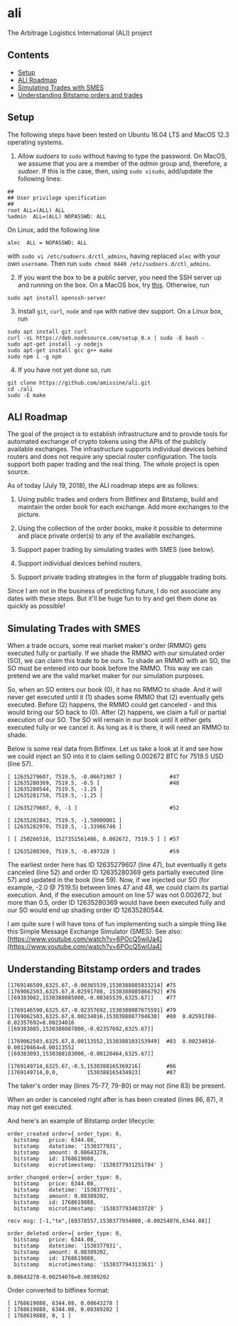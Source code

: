 # ali
The Arbitrage Logistics International (ALI) project

## Contents

 - [Setup](#setup)
 - [ALI Roadmap](#ali-roadmap)
 - [Simulating Trades with SMES](#simulating-trades-with-smes)
 - [Understanding Bitstamp orders and trades](#understanding-bitstamp-orders-and-trades)

 ## Setup

 The following steps have been tested on Ubuntu 16.04 LTS and MacOS 12.3 operating systems.

 1. Allow _sudoers_ to `sudo` without having to type the password. On MacOS, we assume that you are a member of the _admin_ group and, therefore, a _sudoer_. If this is the case, then, using `sudo visudo`, add/update the following lines:
 ```
##
## User privilege specification
##
root ALL=(ALL) ALL 
%admin  ALL=(ALL) NOPASSWD: ALL 
```
On Linux, add the following line
```
alec  ALL = NOPASSWD: ALL
```
with `sudo vi /etc/sudoers.d/ctl_admins`, having replaced `alec` with your own `username`. Then run `sudo chmod 0440 /etc/sudoers.d/ctl_admins`.

 2. If you want the box to be a public server, you need the SSH server up and running on the box. On a MacOS box, try [this](http://osxdaily.com/2011/09/30/remote-login-ssh-server-mac-os-x/). Otherwise, run
```
sudo apt install openssh-server
```

 3. Install `git`, `curl`, `node` and `npm` with native dev support. On a Linux box, run
```
sudo apt install git curl
curl -sL https://deb.nodesource.com/setup_8.x | sudo -E bash -
sudo apt-get install -y nodejs
sudo apt-get install gcc g++ make
sudo npm i -g npm
```

 4. If you have not yet done so, run
```
git clone https://github.com/amissine/ali.git
cd ./ali
sudo -E make
```

 ## ALI Roadmap

 The goal of the project is to establish infrastructure and to provide tools for automated exchange of crypto tokens using the APIs of the publicly available exchanges. The infrastructure supports individual devices behind routers and does not require any special router configuration. The tools support both paper trading and the real thing. The whole project is open source.

 As of today (July 19, 2018), the ALI roadmap steps are as follows:

 1. Using public trades and orders from Bitfinex and Bitstamp, build and maintain the order book for each exchange. Add more exchanges to the picture.

 2. Using the collection of the order books, make it possible to determine and place private order(s) to any of the available exchanges.

 3. Support paper trading by simulating trades with SMES (see below).

 4. Support individual devices behind routers.

 5. Support private trading strategies in the form of pluggable trading bots.

 Since I am not in the business of predicting future, I do not associate any dates with these steps. But it'll be huge fun to try and get them done as quickly as possible!

 ## Simulating Trades with SMES

 When a trade occurs, some real market maker's order (RMMO) gets executed fully
or partially. If we shade the RMMO with our simulated order (SO), we can claim
this trade to be ours. To shade an RMMO with an SO, the SO must be entered
into our book before the RMMO. This way we can pretend we are the valid market
maker for our simulation purposes.

So, when an SO enters our book (0), it has no RMMO to shade. And it will never
get executed until it (1) shades some RMMO that (2) eventually gets executed.
Before (2) happens, the RMMO could get canceled - and this would bring our SO
back to (0). After (2) happens, we claim a full or partial execution of our SO.
The SO will remain in our book until it either gets executed fully or we cancel
it. As long as it is there, it will need an RMMO to shade.

Below is some real data from Bitfinex. Let us take a look at it and see how we
could inject an SO into it to claim selling 0.002672 BTC for 7519.5 USD (line
57).
```
[ 12635279607, 7519.5, -0.06671987 ]               #47
[ 12635280369, 7519.5, -0.5 ]                      #48
[ 12635280544, 7519.5, -1.25 ]
[ 12635281758, 7519.5, -1.25 ]

[ 12635279607, 0, -1 ]                             #52

[ 12635282843, 7519.5, -1.50000001 ]
[ 12635282970, 7519.5, -1.33986746 ]

[ [ 250266516, 1527351561486, 0.002672, 7519.5 ] ] #57

[ 12635280369, 7519.5, -0.497328 ]                 #59
```
The earliest order here has ID 12635279607 (line 47), but eventually it gets
canceled (line 52) and order ID 12635280369 gets partially executed (line 57)
and updated in the book (line 59). Now, if we injected our SO
(for example, -2.0 @ 7519.5) between lines 47 and 48, we could claim its
partial execution. And, if the execution amount on line 57 was not 0.002672,
but more than 0.5, order ID 12635280369 would have been executed fully and
our SO would end up shading order ID 12635280544.

I am quite sure I will have tons of fun implementing such a simple thing like
this Simple Message Exchange Simulator (SMES). See also:
[https://www.youtube.com/watch?v=6POcQ5wiUa4](https://www.youtube.com/watch?v=6POcQ5wiUa4)

## Understanding Bitstamp orders and trades
```
[1769146509,6325.67,-0.00365539,1530388085833214] #75
[1769062503,6325.67,8.02591708, 1530388085866792] #76
[[69383082,1530388085000,-0.00365539,6325.67]]    #77

[1769146590,6325.67,-0.02357692,1530388087675591] #79
[1769062503,6325.67,8.00234016,1530388087704630]  #80  8.02591708-0.02357692=8.00234016
[[69383085,1530388087000,-0.02357692,6325.67]]

[1769062503,6325.67,8.00113552,1530388103153949]  #83  8.00234016-0.00120464=8.00113552
[[69383093,1530388103000,-0.00120464,6325.67]]

[1769149714,6325.67,-0.5,1530388165369216]        #86
[1769149714,0,0,         1530388165434923]        #87
```
The taker's order may (lines 75-77, 79-80) or may not (line 83) be present.

When an order is canceled right after is has been created (lines 86, 87),
it may not get executed.

And here's an example of Bitstamp order lifecycle:
```
order_created order={ order_type: 0,
  bitstamp   price: 6344.08,
  bitstamp   datetime: '1530377931',
  bitstamp   amount: 0.08643278,
  bitstamp   id: 1768619888,
  bitstamp   microtimestamp: '1530377931251784' }

order_changed order={ order_type: 0,
  bitstamp   price: 6344.08,
  bitstamp   datetime: '1530377931',
  bitstamp   amount: 0.08389202,
  bitstamp   id: 1768619888,
  bitstamp   microtimestamp: '1530377934033720' }

recv msg: [-1,"te",[69378557,1530377934000,-0.00254076,6344.08]]

order_deleted order={ order_type: 0,
  bitstamp   price: 6344.08,
  bitstamp   datetime: '1530377931',
  bitstamp   amount: 0.08389202,
  bitstamp   id: 1768619888,
  bitstamp   microtimestamp: '1530377943133631' }

0.08643278-0.00254076=0.08389202
```
Order converted to bitfinex format:
```
[ 1768619888, 6344.08, 0.08643278 ]
[ 1768619888, 6344.08, 0.08389202 ]
[ 1768619888, 0, 1 ]
```
